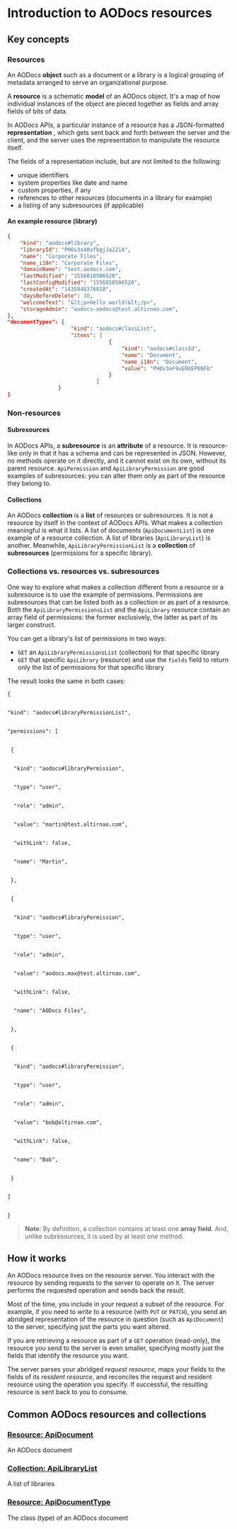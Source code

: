# Introduction to AODocs resources


## Key concepts


### Resources

An AODocs **object** such as a document or a library is a logical grouping of metadata arranged to serve an organizational purpose.

A **resource** is a schematic **model** of an AODocs object.  It's a map of how individual instances of the object are pieced together as fields and array fields of bits of data.

In AODocs APIs, a particular instance of a resource has a JSON-formatted **representation** , which gets sent back and forth between the server and the client, and the server uses the representation to manipulate the resource itself.

The fields of a representation include, but are not limited to the following:



*   unique identifiers
*   system properties like date and name
*   custom properties, if any
*   references to other resources (documents in a library for example)
*   a listing of any subresources (if applicable)


#### An example resource (library)

```json
{
    "kind": "aodocs#library",
    "libraryId": "PHOv3s48xfbgjJa22iA",
    "name": "Corporate Files",
    "name_i18n": "Corporate Files",
    "domainName": "test.aodocs.com",
    "lastModified": "1556010506520",
    "lastConfigModified": "1556010506520",
    "createdAt": "1435948376818",
    "daysBeforeDelete": 30,
    "welcomeText": "&lt;p>Hello world!&lt;/p>",
    "storageAdmin": "aodocs-aodocs@test.altirnao.com",
},
"documentTypes": {
                    "kind": "aodocs#classList",
                    "items": [
                                {
                                    "kind": "aodocs#classId",
                                    "name": "Document",
                                    "name_i18n": "Document",
                                    "value": "PHOv3eF9uERXEP6NFb"
                                }
                            ]
                }
}
```

### Non-resources


#### Subresources

In AODocs APIs, a **subresource** is an **attribute** of a resource.  It is resource-like only in that it has a schema and can be represented in JSON.  However, no methods operate on it directly, and it cannot exist on its own, without its parent resource.  ```ApiPermission``` and ```ApiLibraryPermission``` are good examples of subresources: you can alter them only as part of the resource they belong to.


#### Collections

An AODocs **collection** is a **list** of resources or subresources.  It is not a resource by itself in the context of AODocs APIs.  What makes a collection meaningful is what it lists.  A list of documents (```ApiDocumentList```) is one example of a resource collection.  A list of libraries (```ApiLibraryList```) is another.  Meanwhile, ```ApiLibraryPermissionList``` is a **collection** of **subresources** (permissions for a specific library).


### Collections vs. resources vs. subresources

One way to explore what makes a collection different from a resource or a subresource is to use the example of permissions.  Permissions are subresources that can be listed both as a collection or as part of a resource.  Both the ```ApiLibraryPermissionsList``` and the ```ApiLibrary``` resource contain an array field of permissions: the former exclusively, the latter as part of its larger construct.

You can get a library's list of permissions in two ways:



*   ```GET``` an ```ApiLibraryPermissionsList``` (collection) for that specific library
*   ```GET``` that specific ```ApiLibrary``` (resource) and use the ```fields``` field to return only the list of permissions for that specific library

The result looks the same in both cases:


    {


    "kind": "aodocs#libraryPermissionList",


    "permissions": [


     {


      "kind": "aodocs#libraryPermission",


      "type": "user",


      "role": "admin",


      "value": "martin@test.altirnao.com",


      "withLink": false,


      "name": "Martin",


     },


     {


      "kind": "aodocs#libraryPermission",


      "type": "user",


      "role": "admin",


      "value": "aodocs.max@test.altirnao.com",


      "withLink": false,


      "name": "AODocs Files",


     },


     {


      "kind": "aodocs#libraryPermission",


      "type": "user",


      "role": "admin",


      "value": "bob@altirnao.com",


      "withLink": false,


      "name": "Bob",


     }


    ]


    }

> **Note**: By definition, a collection contains at least one **array field**.  And, unlike subresources, it is used by at least one method.


## How it works

An AODocs resource lives on the resource server.  You interact with the resource by sending requests to the server to operate on it.  The server performs the requested operation and sends back the result.

Most of the time, you include in your request a subset of the resource.  For example, if you need to _write_ to a resource (with ```PUT``` or ```PATCH```), you send an abridged representation of the resource in question (such as ```ApiDocument```) to the server, specifying just the parts you want altered.

If you are retrieving a resource as part of a ```GET``` operation (read-only), the resource you send to the server is even smaller, specifying mostly just the fields that identify the resource you want.

The server parses your abridged _request resource_, maps your fields to the fields of its _resident resource_, and reconciles the request and resident resource using the operation you specify.  If successful, the resulting resource is sent back to you to consume.


## Common AODocs resources and collections


### [Resource: ApiDocument](https://drive.google.com/a/altirnao.com/open?id=1qEfeA1tumsILjYzeFxdUQlApuEokxajKYrewOBjtU9U)

An AODocs document


### [Collection: ApiLibraryList](https://drive.google.com/a/altirnao.com/open?id=1RUPR8U3qTwLpJECQrkhJitje4v56g2YzO-Pfkngk9TI)

A list of libraries


### [Resource: ApiDocumentType](https://drive.google.com/a/altirnao.com/open?id=12jt__svbizg-W9fWr0fD3_qAiMfwLQwZZujFhMiiId0)

The class (type) of an AODocs document


<!-- Docs to Markdown version 1.0β19 -->
